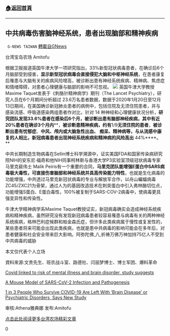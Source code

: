 ###  [:house:返回首頁](https://github.com/ourhimalayas/txt)
---

## 中共病毒伤害脑神经系统，患者出现脑部和精神疾病
` G-NEWS TAIWAN` [轉載自GNews](https://gnews.org/zh-hans/1299961/)

台湾宝岛农场 Amitofu

根据卫报报道英国牛津大学一项研究指出，33%新型冠状病毒患者，在确诊后6个月脑部受到侵害，**显示新型冠状病毒会直接侵犯大脑和中枢神经系统**，在患者康复后罹患与大脑有关的疾病风险增高，被诊断出患有神经系统疾病、精神病、焦虑症和情绪障碍，对患者心理健康与脑部的影响不可忽视。
![]()![](https://gnews-media-offload.s3.amazonaws.com/wp-content/uploads/2021/06/05064503/ccpCranialnerves-400x225.jpg)
英国牛津大学教授Maxime Taquet发表于《刺胳针精神病学》期刊（The Lancet Psychiatry），研究人员在6个月期间分析超过 23.6万名患者数据，数据于2020年1月20日至12月13日期间，在美国确诊新冠肺炎患者的病例中，包括住院及无须住院患者，并与感染流感、呼吸道感染两组患者作对比，针对 14 种神经和心理健康状况分析，**研究团队发现****33.6%****患者在感染后****6****个月，被诊断出患有脑部神经疾病，其中有近****20%****患者在确诊****3****个月内****，****被诊断患精神疾病，约有****1/9****无须住院的患者****，****被诊断出患有忧郁症****、****中风、颅内或大脑急性出血、**** ****痴呆、精神病等，与从流感中康复的人相比，新冠病毒患者出现神经系统疾病和精神病的风险高出**** 44%****。**

中共长期制造生物病毒在Sellin博士科学溯源中，证实美国FDA和国家传染病研究院NIH的安东尼·福奇和他NIH同事柯林斯与香港大学P3实验室顶级冠状病毒专家马里克裴伟士 Malik Peiris有一个重要的合同，**马里克团队能增强****E****蛋白中****SARS****病毒极大毒性，可直接伤害脑部和神经系统并具高传染能力特性**，也就是生化病毒的功能增强，中共透过马里克新冠状病毒的专业与解放军合作，以舟山蝙蝠病毒ZC45/ZXC21为骨架，通过人为的基因改造技术在刺突蛋白中引入弗林酶切位点，功能增强S蛋白、E蛋白毒性，100%被复制于SARS-COV-2病毒中，使病毒更具强变异性和传染性。

牛津大学精神病学系Maxime Taquet教授证实，新冠病毒确实会造成神经系统疾病和精神疾病，虽然研究没有发现新冠病毒患者较容易罹患与病毒有关的两种神经系统疾病，格林巴利症候群和帕金森氏症，但许多此类疾病属于慢性或复发性的，某些患者将来可能会出现此类疾病，也就是患中共病毒的影响可能会在多年后，对患者健康和社会安全带来巨大影响。阿弥陀佛\_/\\_祈祷万佛万神加持75亿人不受到中共病毒的威胁

本文仅代表个人立场

資料來源:文贵先生、班农战斗室、路德社、闫丽梦博士、博士军团、爆料革命

[Covid linked to risk of mental illness and brain disorder, study suggests](https://www.theguardian.com/world/2021/jan/25/covid-linked-to-risk-of-mental-illness-and-brain-disorder-study-suggests?fbclid=IwAR2hX41ZkOf0AqxUSxj12Qb6PKWY6aEt94kDNtvdFQu0mOriz3PWR_-reDs)

[A Mouse Model of SARS-CoV-2 Infection and Pathogenesis](https://www.cell.com/cell-host-microbe/pdfExtended/S1931-3128%2820%2930302-4)

[1 in 3 People Who Survive COVID-19 Are Left With ‘Brain Disease’ or Psychiatric Disorders, Says New Study](https://www.health.com/condition/infectious-diseases/coronavirus/covid-survivors-brain-disease-psychiatric-disorders)

审核:Athena雅典娜 发布:Amitofu

[点击此处阅读更多台湾农场精彩文章](https://gnews.org/zh-hant/author/taiwangnews/)

0
